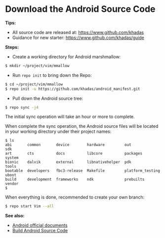 # Download the Android Source Code 

**Tips:**
* All source code are released at: https://www.github.com/khadas
* Guidance for new starter: https://www.github.com/khadas/guide

**Steps:**
* Create a working directory for Android marshmallow:
```sh
$ mkdir ~/project/vim/mmallow
```
* Run `repo init` to bring down the Repo:
```sh
$ cd ~/project/vim/mmallow
$ repo init -u https://github.com/khadas/android_manifest.git
```

* Pull down the Android source tree:
```sh
$ repo sync -j4
```
The initial sync operation will take an hour or more to complete. 

When complete the sync operation, the Android source files will be located in your working directory under their project names:
```
$ ls
abi       common       device        hardware         out               sdk
art       cts          docs          libcore          packages          system
bionic    dalvik       external      libnativehelper  pdk               tools
bootable  developers   fbc3-release  Makefile         platform_testing  uboot
build     development  frameworks    ndk              prebuilts         vendor
$
```
When everything is done, recommended to create your own branch:
```sh
$ repo start Vim --all
```

**See also:**
* [Android official documents](https://source.android.com/source/downloading.html)
* [Build Android Source Code](https://github.com/khadas/documents/blob/master/BuildingAndroid.md)
